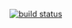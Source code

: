 [![build status](https://secure.travis-ci.org/vol4ok/fs-ex.png)](http://travis-ci.org/vol4ok/fs-ex)
